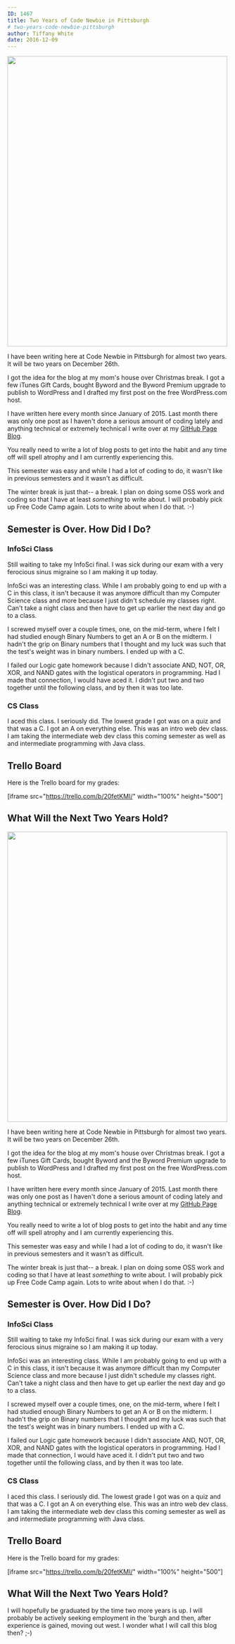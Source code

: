 ```yaml
---
ID: 1467
title: Two Years of Code Newbie in Pittsburgh
# two-years-code-newbie-pittsburgh
author: Tiffany White
date: 2016-12-09
---
```



<img class="size-full wp-image-1466 aligncenter" src="https://helloburgh.me/wp-content/uploads/2016/12/Image-12-9-16-1-56-PM.jpeg" width="500" height="660" />

I have been writing here at Code Newbie in Pittsburgh for almost two years. It will be two years on December 26th.

I got the idea for the blog at my mom's house over Christmas break. I got a few iTunes Gift Cards, bought Byword and the Byword Premium upgrade to publish to WordPress and I drafted my first post on the free WordPress.com host.

I have written here every month since January of 2015. Last month there was only one post as I haven't done a serious amount of coding lately and anything technical or extremely technical I write over at my [GitHub Page Blog](https://twhite96.github.io).

You really need to write a lot of blog posts to get into the habit and any time off will spell atrophy and I am currently experiencing this.

This semester was easy and while I had a lot of coding to do, it wasn't like in previous semesters and it wasn't as difficult.

The winter break is just that-- a break. I plan on doing some OSS work and coding so that I have at least *something* to write about. I will probably pick up Free Code Camp again. Lots to write about when I do that. :-)

## Semester is Over. How Did I Do?
### InfoSci Class

Still waiting to take my InfoSci final. I was sick during our exam with a very ferocious sinus migraine so I am making it up today.

InfoSci was an interesting class. While I am probably going to end up with a C in this class, it isn't because it was anymore difficult than my Computer Science class and more because I just didn't schedule my classes right. Can't take a night class and then have to get up earlier the next day and go to a class.

I screwed myself over a couple times, one, on the mid-term, where I felt I had studied enough Binary Numbers to get an A or B on the midterm. I hadn't the grip on Binary numbers that I thought and my luck was such that the test's weight was in binary numbers. I ended up with a C.

I failed our Logic gate homework because I didn't associate AND, NOT, OR, XOR, and NAND gates with the logistical operators in programming. Had I made that connection, I would have aced it. I didn't put two and two together until the following class, and by then it was too late.

### CS Class

I aced this class. I seriously did. The lowest grade I got was on a quiz and that was a C. I got an A on everything else. This was an intro web dev class. I am taking the intermediate web dev class this coming semester as well as and intermediate programming with Java class.

## Trello Board

Here is the Trello board for my grades:

[iframe src="https://trello.com/b/20fetKMI/" width="100%" height="500"]

## What Will the Next Two Years Hold?




<img class="size-full wp-image-1466 aligncenter" src="https://helloburgh.me/wp-content/uploads/2016/12/Image-12-9-16-1-56-PM.jpeg" width="500" height="660" />

I have been writing here at Code Newbie in Pittsburgh for almost two years. It will be two years on December 26th.

I got the idea for the blog at my mom's house over Christmas break. I got a few iTunes Gift Cards, bought Byword and the Byword Premium upgrade to publish to WordPress and I drafted my first post on the free WordPress.com host.

I have written here every month since January of 2015. Last month there was only one post as I haven't done a serious amount of coding lately and anything technical or extremely technical I write over at my [GitHub Page Blog](https://twhite96.github.io).

You really need to write a lot of blog posts to get into the habit and any time off will spell atrophy and I am currently experiencing this.

This semester was easy and while I had a lot of coding to do, it wasn't like in previous semesters and it wasn't as difficult.

The winter break is just that-- a break. I plan on doing some OSS work and coding so that I have at least *something* to write about. I will probably pick up Free Code Camp again. Lots to write about when I do that. :-)

## Semester is Over. How Did I Do?
### InfoSci Class

Still waiting to take my InfoSci final. I was sick during our exam with a very ferocious sinus migraine so I am making it up today.

InfoSci was an interesting class. While I am probably going to end up with a C in this class, it isn't because it was anymore difficult than my Computer Science class and more because I just didn't schedule my classes right. Can't take a night class and then have to get up earlier the next day and go to a class.

I screwed myself over a couple times, one, on the mid-term, where I felt I had studied enough Binary Numbers to get an A or B on the midterm. I hadn't the grip on Binary numbers that I thought and my luck was such that the test's weight was in binary numbers. I ended up with a C.

I failed our Logic gate homework because I didn't associate AND, NOT, OR, XOR, and NAND gates with the logistical operators in programming. Had I made that connection, I would have aced it. I didn't put two and two together until the following class, and by then it was too late.

### CS Class

I aced this class. I seriously did. The lowest grade I got was on a quiz and that was a C. I got an A on everything else. This was an intro web dev class. I am taking the intermediate web dev class this coming semester as well as and intermediate programming with Java class.

## Trello Board

Here is the Trello board for my grades:

[iframe src="https://trello.com/b/20fetKMI/" width="100%" height="500"]

## What Will the Next Two Years Hold?





I will hopefully be graduated by the time two more years is up. I will probably be actively seeking employment in the 'burgh and then, after experience is gained, moving out west. I wonder what I will call this blog then? ;-)